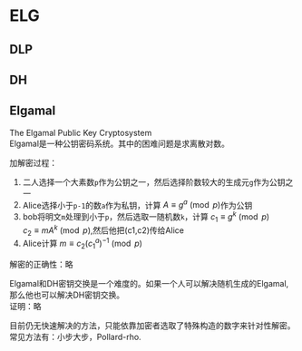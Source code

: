 # ELG  
## DLP  
## DH  
## Elgamal  
The Elgamal Public Key Cryptosystem   
Elgamal是一种公钥密码系统。其中的困难问题是求离散对数。   

加解密过程：
1. 二人选择一个大素数`p`作为公钥之一，然后选择阶数较大的生成元`g`作为公钥之一
2. Alice选择小于`p-1`的数`a`作为私钥，计算 $A\equiv g^a\pmod p$作为公钥
3. bob将明文`m`处理到小于`p`，然后选取一随机数`k`，计算 $c_1\equiv g^k\pmod p$  
   $c_2\equiv mA^k\pmod p$,然后他把(c1,c2)传给Alice
4. Alice计算 $m\equiv c_2(c_1^a)^{-1}\pmod p$   

解密的正确性：略   

Elgamal和DH密钥交换是一个难度的。如果一个人可以解决随机生成的Elgamal,那么他也可以解决DH密钥交换。  
证明：略  

目前仍无快速解决的方法，只能依靠加密者选取了特殊构造的数字来针对性解密。  
常见方法有：小步大步，Pollard-rho.







